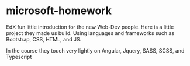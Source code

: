 # microsoft-homework

EdX fun little introduction for the new Web-Dev people. Here is a little project they made us build. Using languages and frameworks such as Bootstrap, CSS, HTML, and JS.

In the course they touch very lightly on Angular, Jquery, SASS, SCSS, and Typescript
